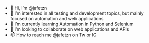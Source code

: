 - 👋 Hi, I’m @jafetzn
- 👀 I’m interested in all testing and development topics, but mainly focused on automation and web applications
- 🌱 I’m currently learning Automation in Python and Selenium
- 💞️ I’m looking to collaborate on web applications and APIs
- 📫 How to reach me @jafetzn on Tw or IG

<!---
jafetzn/jafetzn is a ✨ special ✨ repository because its `README.md` (this file) appears on your GitHub profile.
You can click the Preview link to take a look at your changes.
--->
